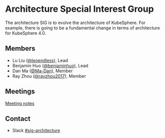 # Architecture Special Interest Group

The architecture SIG is to evolve the architecture of KubeSphere. For example, there is going to be a fundamental change in terms of architecture for KubeSphere 4.0.

## Members

- Lu Liu ([@leoendless](https://github.com/leoendless)), Lead
- Benjamin Huo ([@benjaminhuo](https://github.com/benjaminhuo)), Lead
- Dan Ma ([@Ma-Dan](https://github.com/Ma-Dan)), Member
- Ray Zhou ([@rayzhou2017](https://github.com/rayzhou2017)), Member

## Meetings

[Meeting notes](https://docs.google.com/document/d/1lqL0c6SpxLxRbwVk870-9HDeGIwVodSRJV-Uh4hPemQ/edit)

## Contact

- Slack [#sig-architecture](https://kubesphere.slack.com/messages/sig-architecture)
